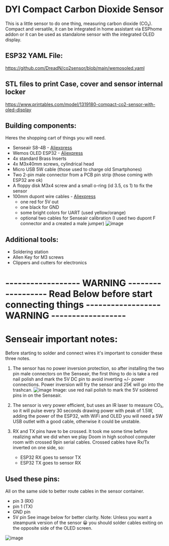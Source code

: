 # DYI Compact Carbon Dioxide Sensor
This is a little sensor to do one thing, measuring carbon dioxide (CO₂).
Compact and versatile, it can be integrated in home assistant via ESPhome addon or it can be used as standalone sensor with the integrated OLED display.

## ESP32 YAML File:
https://github.com/DreadN/co2sensor/blob/main/wemosoled.yaml

## STL files to print Case, cover and sensor internal locker
https://www.printables.com/model/1319180-compact-co2-sensor-with-oled-display

## Building components:
Heres the shopping cart of things you will need.

- Senseair S8-4B - [Aliexpress](https://it.aliexpress.com/item/1005002961668404.html?spm=a2g0o.productlist.main.1.595d10edwR3ObB&algo_pvid=44fbad28-745e-4e0e-90b8-7248146a09d8&algo_exp_id=44fbad28-745e-4e0e-90b8-7248146a09d8-0&pdp_ext_f=%7B%22order%22%3A%227%22%2C%22eval%22%3A%221%22%7D&pdp_npi=4%40dis%21EUR%2126.30%2124.79%21%21%2129.33%2127.65%21%402103856417491526812864680e0788%2112000022975722048%21sea%21IT%214060411391%21X&curPageLogUid=Ww6AxBZZRw9D&utparam-url=scene%3Asearch%7Cquery_from%3A)
- Wemos OLED ESP32 - [Aliexpress](https://it.aliexpress.com/item/1005006216570195.html?spm=a2g0o.productlist.main.6.24c83be7Ty90pz&algo_pvid=453d590f-517b-4825-adaf-4b72fde40c77&algo_exp_id=453d590f-517b-4825-adaf-4b72fde40c77-5&pdp_ext_f=%7B%22order%22%3A%224%22%2C%22eval%22%3A%221%22%7D&pdp_npi=4%40dis%21EUR%216.45%216.45%21%21%217.19%217.19%21%402103956b17491569386441748ecd7a%2112000038604869263%21sea%21IT%214060411391%21X&curPageLogUid=hGldiXjtyOav&utparam-url=scene%3Asearch%7Cquery_from%3A)
- 4x standard Brass Inserts
- 4x M3x40mm screws, cylindrical head
- Micro USB 5W cable (those used to charge old Smartphones)
- Two 2-pin male connector from a PCB pin strip (those coming with ESP32 are ok)
- A floppy disk M3x4 screw and a small o-ring (id 3.5, cs 1) to fix the sensor
- 100mm dupont wire cables - [Aliexpress](https://it.aliexpress.com/item/1005006050213130.html?spm=a2g0o.order_list.order_list_main.24.3f0d3696vC5eVG&gatewayAdapt=glo2ita)
   - one red for 5V out
   - one black for GND
   - some bright colors for UART (used yellow/orange)
   - optional two cables for Senseair calibration (I used two dupont F connector and a created a male jumper)
    ![image](https://github.com/user-attachments/assets/e499864b-d731-47f4-9980-1e78b6d4d0ac)


## Additional tools:
- Soldering station
- Allen Key for M3 screws
- Clippers and cutters for electronics

# ------------------ WARNING ------------------ Read Below before start connecting things ------------------ WARNING ------------------

# Senseair important notes:
Before starting to solder and connect wires it's important to consider these three notes.

1. The sensor has no power inversion protection, so after installing the two pin male connectors on the Senseair, the first thing to do is take a red nail polish and mark the 5V DC pin to avoid inverting +/- power connections. Power inversion will fry the sensor and 25€ will go into the trashcan.
    ![image](https://github.com/user-attachments/assets/74b9426b-9bd1-4497-9c15-85780cb7b134)
    Image: use red nail polish to mark the 5V soldered pins in on the Senseair.
 
2. The sensor is very power efficient, but uses an IR laser to measure CO₂,  so it will pulse every 30 seconds drawing power with peak of 1.5W, adding the power of the ESP32, with WiFi and OLED you will need a 5W USB outlet with a good cable, otherwise it could be unstable.
 
3. RX and TX pins have to be crossed. It took me some time before realizing what we did when we play Doom in high scohool computer room with crossed 9pin serial cables.
Crossed cables have Rx/Tx inverted on one side, so:
    - ESP32 RX goes to sensor TX
    - ESP32 TX goes to sensor RX
 

## Used these pins:
All on the same side to better route cables in the sensor container.
- pin 3 (RX)
- pin 1 (TX)
- GND pin
- 5V pin
See image below for better clarity.
Note: Unless you want a steampunk version of the sensor 😀 you should solder cables exiting on the opposite side of the OLED screen.
 
![image](https://github.com/user-attachments/assets/b7f072cb-ede2-422c-9b27-583f4704a5c2)
